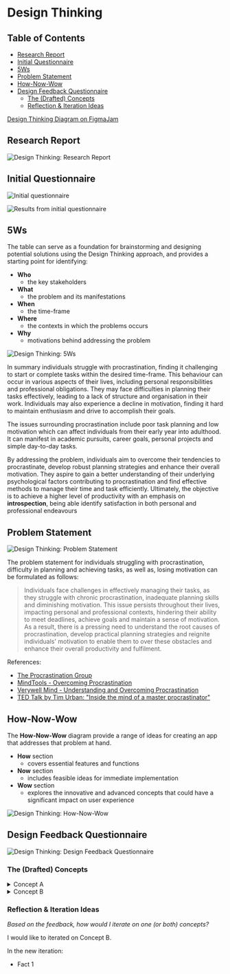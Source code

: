 <!-- omit from toc -->
# Design Thinking

<!-- omit from toc -->
## Table of Contents
- [Research Report](#research-report)
- [Initial Questionnaire](#initial-questionnaire)
- [5Ws](#5ws)
- [Problem Statement](#problem-statement)
- [How-Now-Wow](#how-now-wow)
- [Design Feedback Questionnaire](#design-feedback-questionnaire)
  - [The (Drafted) Concepts](#the-drafted-concepts)
  - [Reflection \& Iteration Ideas](#reflection--iteration-ideas)


[Design Thinking Diagram on FigmaJam](https://www.figma.com/file/7rtFy0K92UjWxtJk84oh6D/Define-and-Ideate?type=whiteboard&node-id=0%3A1&t=U2UiLCfcAOVAZf6c-1)

## Research Report

![Design Thinking: Research Report](../../media/images/design-thinking_research-report.png)

## Initial Questionnaire

![Initial questionnaire](../../media/images/design-thinking_initial-questionnaire.png)

![Results from initial questionnaire]()

## 5Ws

The table can serve as a foundation for brainstorming and designing potential solutions using the Design Thinking approach, and provides a starting point for identifying:

- **Who**
  - the key stakeholders
- **What**
  - the problem and its manifestations
- **When**
  - the time-frame
- **Where**
  - the contexts in which the problems occurs
- **Why**
  - motivations behind addressing the problem

![Design Thinking: 5Ws](../../media/images/design-thinking_5ws.png)

In summary individuals struggle with procrastination, finding it challenging to start or complete tasks within the desired time-frame. This behaviour can occur in various aspects of their lives, including personal responsibilities and professional obligations. They may face difficulties in planning their tasks effectively, leading to a lack of structure and organisation in their work. Individuals may also experience a decline in motivation, finding it hard to maintain enthusiasm and drive to accomplish their goals.

The issues surrounding procrastination include poor task planning and low motivation which can affect individuals from their early year into adulthood. It can manifest in academic pursuits, career goals, personal projects and simple day-to-day tasks.

By addressing the problem, individuals aim to overcome their tendencies to procrastinate, develop robust planning strategies and enhance their overall motivation. They aspire to gain a better understanding of their underlying psychological factors contributing to procrastination and find effective methods to manage their time and task efficiently. Ultimately, the objective is to achieve a higher level of productivity with an emphasis on **introspection**, being able identify satisfaction in both personal and professional endeavours

## Problem Statement

![Design Thinking: Problem Statement](../../media/images/design-thinking_problem-statement.png)

The problem statement for individuals struggling with procrastination, difficulty in planning and achieving tasks, as well as, losing motivation can be formulated as follows:

> Individuals face challenges in effectively managing their tasks, as they struggle with chronic procrastination, inadequate planning skills and diminishing motivation. This issue persists throughout their lives, impacting personal and professional contexts, hindering their ability to meet deadlines, achieve goals and maintain a sense of motivation. As a result, there is a pressing need to understand the root causes of procrastination, develop practical planning strategies and reignite individuals' motivation to enable them to over these obstacles and enhance their overall productivity and fulfilment.

References:
- [The Procrastination Group](https://procrastination.ca)
- [MindTools - Overcoming Procrastination](https://www.mindtools.com/a5plzk8/how-to-stop-procrastinating)
- [Verywell Mind - Understanding and Overcoming Procrastination](https://www.verywellmind.com/what-is-maslows-hierarchy-of-needs-4136760)
- [TED Talk by Tim Urban: "Inside the mind of a master procrastinator"](https://www.ted.com/talks/tim_urban_inside_the_mind_of_a_master_procrastinator/c)

## How-Now-Wow

The **How-Now-Wow** diagram provide a range of ideas for creating an app that addresses that problem at hand.

- **How** section
  - covers essential features and functions
- **Now** section
  - includes feasible ideas for immediate implementation
- **Wow** section
  - explores the innovative and advanced concepts that could have a significant impact on user experience

![Design Thinking: How-Now-Wow](../../media/images/design-thinking_how-now-wow.png)

## Design Feedback Questionnaire

![Design Thinking: Design Feedback Questionnaire](../../media/images/design-thinking_design-feedback-questionnaire.png)

### The (Drafted) Concepts

<details>
  <summary>Concept A</summary>

  ![Design Thinking: Design Feedback - Concept A](../../media/images/design-thinking_sketch_concept-A.png)

  **Concept A** Draft with annotations
</details>

<details>
  <summary>Concept B</summary>

  ![Design Thinking: Design Feedback - Concept B](../../media/images/design-thinking_sketch_concept-B.png)

  **Concept B** Draft with annotations
</details>

### Reflection & Iteration Ideas

_Based on the feedback, how would I iterate on one (or both) concepts?_

I would like to iterated on Concept B.

In the new iteration:
- Fact 1

